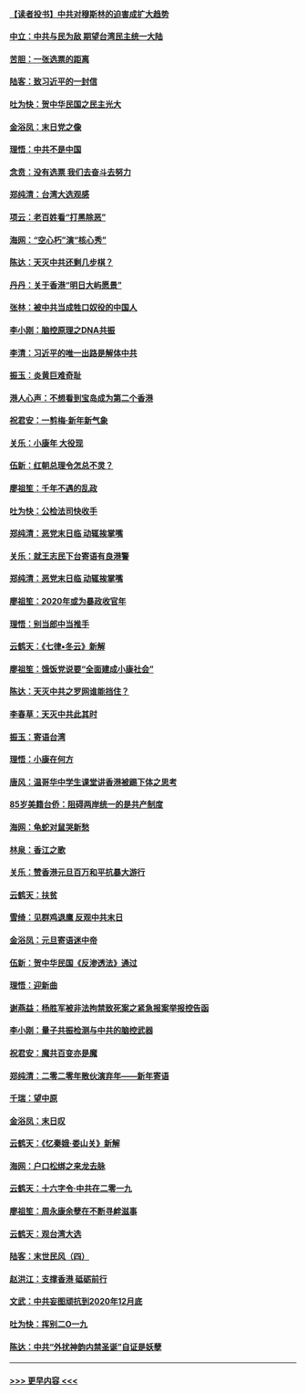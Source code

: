 #### [【读者投书】中共对穆斯林的迫害成扩大趋势](../pages/nsc993/n11791371.md?t=01140731) 
#### [中立：中共与民为敌 期望台湾民主统一大陆](../pages/nsc993/n11790392.md?t=01140731) 
#### [苦胆：一张选票的距离](../pages/nsc993/n11788914.md?t=01140731) 
#### [陆客：致习近平的一封信](../pages/nsc993/n11788867.md?t=01140731) 
#### [吐为快：贺中华民国之民主光大](../pages/nsc993/n11788618.md?t=01140731) 
#### [金浴凤：末日党之像](../pages/nsc993/n11787475.md?t=01140731) 
#### [理悟：中共不是中国](../pages/nsc993/n11787463.md?t=01140731) 
#### [念贲：没有选票  我们去奋斗去努力](../pages/nsc993/n11787398.md?t=01140731) 
#### [郑纯清：台湾大选观感](../pages/nsc993/n11786210.md?t=01140731) 
#### [项云：老百姓看“打黑除恶”](../pages/nsc993/n11785398.md?t=01140731) 
#### [海网：“空心朽”演“核心秀”](../pages/nsc993/n11783874.md?t=01140731) 
#### [陈达：天灭中共还剩几步棋？](../pages/nsc993/n11783719.md?t=01140731) 
#### [丹丹：关于香港“明日大屿愿景”](../pages/nsc993/n11783273.md?t=01140731) 
#### [张林：被中共当成牲口奴役的中国人](../pages/nsc993/n11782397.md?t=01140731) 
#### [李小刚：脑控原理之DNA共振](../pages/nsc993/n11780962.md?t=01140731) 
#### [李清：习近平的唯一出路是解体中共](../pages/nsc993/n11780866.md?t=01140731) 
#### [振玉：炎黄巨难奇耻](../pages/nsc993/n11779632.md?t=01140731) 
#### [港人心声：不想看到宝岛成为第二个香港](../pages/nsc993/n11778817.md?t=01140731) 
#### [祝君安：一剪梅‧新年新气象](../pages/nsc993/n11776340.md?t=01140731) 
#### [关乐：小康年 大役现](../pages/nsc993/n11774213.md?t=01140731) 
#### [伍新：红朝总理令怎总不灵？](../pages/nsc993/n11770813.md?t=01140731) 
#### [廖祖笙：千年不遇的乱政](../pages/nsc993/n11770373.md?t=01140731) 
#### [吐为快：公检法司快收手](../pages/nsc993/n11770359.md?t=01140731) 
#### [郑纯清：恶党末日临 动辄挨掌嘴](../pages/nsc993/n11769912.md?t=01140731) 
#### [关乐：就王志民下台寄语有良港警](../pages/nsc993/n11769903.md?t=01140731) 
#### [郑纯清：恶党末日临 动辄挨掌嘴](../pages/nsc993/n11769356.md?t=01140731) 
#### [廖祖笙：2020年或为暴政收官年](../pages/nsc993/n11768216.md?t=01140731) 
#### [理悟：别当郎中当推手](../pages/nsc993/n11768243.md?t=01140731) 
#### [云鹤天：《七律▪冬云》新解](../pages/nsc993/n11768204.md?t=01140731) 
#### [廖祖笙：饿饭党说要“全面建成小康社会”](../pages/nsc993/n11767482.md?t=01140731) 
#### [陈达：天灭中共之罗网谁能挡住？](../pages/nsc993/n11767465.md?t=01140731) 
#### [李春草：天灭中共此其时](../pages/nsc993/n11767452.md?t=01140731) 
#### [振玉：寄语台湾](../pages/nsc993/n11767432.md?t=01140731) 
#### [理悟：小康在何方](../pages/nsc993/n11767394.md?t=01140731) 
#### [唐风：温哥华中学生课堂讲香港被踢下体之思考](../pages/nsc993/n11766848.md?t=01140731) 
#### [85岁美籍台侨：阻碍两岸统一的是共产制度](../pages/nsc993/n11765043.md?t=01140731) 
#### [海网：龟蛇对鼠哭新愁](../pages/nsc993/n11764895.md?t=01140731) 
#### [林泉：香江之歌](../pages/nsc993/n11764415.md?t=01140731) 
#### [关乐：赞香港元旦百万和平抗暴大游行](../pages/nsc993/n11764382.md?t=01140731) 
#### [云鹤天：扶贫](../pages/nsc993/n11764245.md?t=01140731) 
#### [雪绮：见群鸡退鹰  反观中共末日](../pages/nsc993/n11762112.md?t=01140731) 
#### [金浴凤：元旦寄语迷中帝](../pages/nsc993/n11761788.md?t=01140731) 
#### [伍新：贺中华民国《反渗透法》通过](../pages/nsc993/n11761994.md?t=01140731) 
#### [理悟：迎新曲](../pages/nsc993/n11761152.md?t=01140731) 
#### [谢燕益：杨胜军被非法拘禁致死案之紧急报案举报控告函](../pages/nsc993/n11756134.md?t=01140731) 
#### [李小刚：量子共振检测与中共的脑控武器](../pages/nsc993/n11754518.md?t=01140731) 
#### [祝君安：魔共百变亦是魔](../pages/nsc993/n11754469.md?t=01140731) 
#### [郑纯清：二零二零年散伙演弃年——新年寄语](../pages/nsc993/n11754195.md?t=01140731) 
#### [千瑞：望中原](../pages/nsc993/n11754159.md?t=01140731) 
#### [金浴凤：末日叹](../pages/nsc993/n11752359.md?t=01140731) 
#### [云鹤天：《忆秦娥‧娄山关》新解](../pages/nsc993/n11752348.md?t=01140731) 
#### [海网：户口松绑之来龙去脉](../pages/nsc993/n11752328.md?t=01140731) 
#### [云鹤天：十六字令‧中共在二零一九](../pages/nsc993/n11752305.md?t=01140731) 
#### [廖祖笙：周永康余孽在不断寻衅滋事](../pages/nsc993/n11751013.md?t=01140731) 
#### [云鹤天：观台湾大选](../pages/nsc993/n11751007.md?t=01140731) 
#### [陆客：末世民风（四）](../pages/nsc993/n11749203.md?t=01140731) 
#### [赵洪江：支撑香港 砥砺前行](../pages/nsc993/n11748482.md?t=01140731) 
#### [文武：中共妄图顽抗到2020年12月底](../pages/nsc993/n11748446.md?t=01140731) 
#### [吐为快：挥别二O一九](../pages/nsc993/n11748411.md?t=01140731) 
#### [陈达：中共“外扰神韵内禁圣诞”自证是妖孽](../pages/nsc993/n11748226.md?t=01140731) 

----
#### [ >>> 更早内容 <<< ](../indexes/nsc993-earlier.md)
